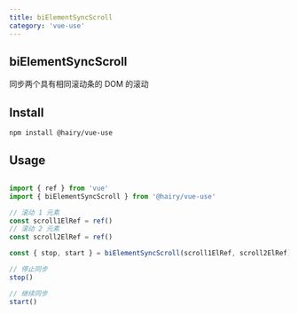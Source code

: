 ```yaml
---
title: biElementSyncScroll
category: 'vue-use'
---
```

## biElementSyncScroll

同步两个具有相同滚动条的 DOM 的滚动

## Install

`npm install @hairy/vue-use`

## Usage

~~~typescript

import { ref } from 'vue'
import { biElementSyncScroll } from '@hairy/vue-use'

// 滚动 1 元素
const scroll1ElRef = ref()
// 滚动 2 元素
const scroll2ElRef = ref()

const { stop, start } = biElementSyncScroll(scroll1ElRef, scroll2ElRef)

// 停止同步
stop()

// 继续同步
start()
~~~
